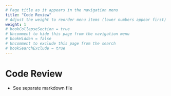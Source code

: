 ```yaml
---
# Page title as it appears in the navigation menu
title: "Code Review"
# Adjust the weight to reorder menu items (lower numbers appear first)
weight: 1
# bookCollapseSection = true
# Uncomment to hide this page from the navigation menu
# bookHidden = false
# Uncomment to exclude this page from the search
# bookSearchExclude = true
---
```


# Code Review

- See separate markdown file 
